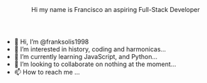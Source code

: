 <header>Hi my name is Francisco an aspiring Full-Stack Developer</header>


- 👋 Hi, I’m @franksolis1998
- 👀 I’m interested in history, coding and harmonicas...
- 🌱 I’m currently learning JavaScript, and Python...
- 💞️ I’m looking to collaborate on nothing at the moment...
- 📫 How to reach me ...

<!---
franksolis1998/franksolis1998 is a ✨ special ✨ repository because its `README.md` (this file) appears on your GitHub profile.
You can click the Preview link to take a look at your changes.
--->
